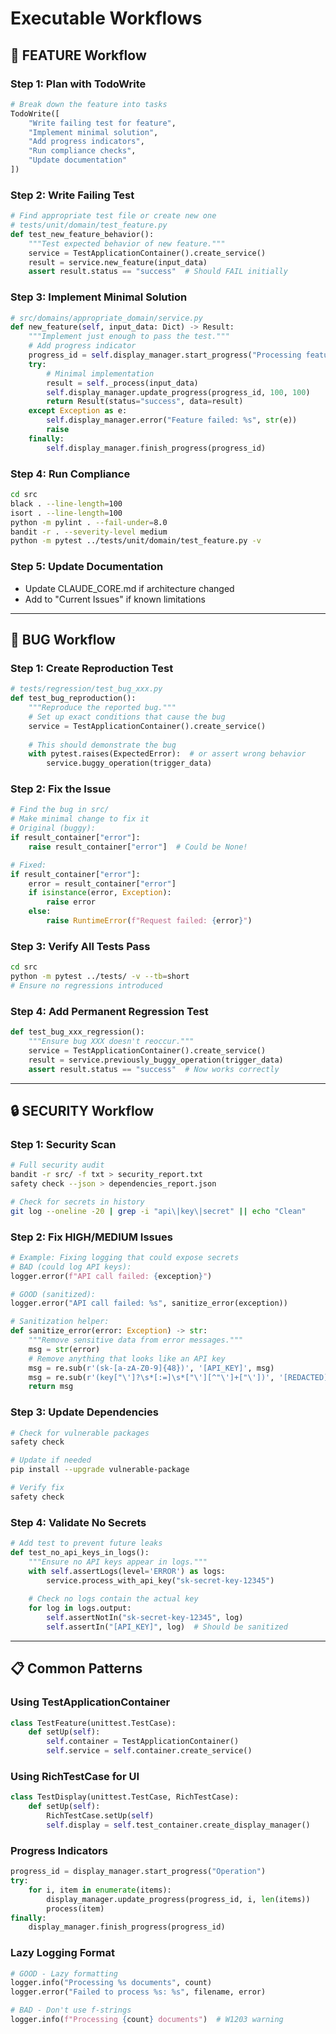 # Executable Workflows

## 🚀 FEATURE Workflow

### Step 1: Plan with TodoWrite
```python
# Break down the feature into tasks
TodoWrite([
    "Write failing test for feature",
    "Implement minimal solution", 
    "Add progress indicators",
    "Run compliance checks",
    "Update documentation"
])
```

### Step 2: Write Failing Test
```python
# Find appropriate test file or create new one
# tests/unit/domain/test_feature.py
def test_new_feature_behavior():
    """Test expected behavior of new feature."""
    service = TestApplicationContainer().create_service()
    result = service.new_feature(input_data)
    assert result.status == "success"  # Should FAIL initially
```

### Step 3: Implement Minimal Solution
```python
# src/domains/appropriate_domain/service.py
def new_feature(self, input_data: Dict) -> Result:
    """Implement just enough to pass the test."""
    # Add progress indicator
    progress_id = self.display_manager.start_progress("Processing feature")
    try:
        # Minimal implementation
        result = self._process(input_data)
        self.display_manager.update_progress(progress_id, 100, 100)
        return Result(status="success", data=result)
    except Exception as e:
        self.display_manager.error("Feature failed: %s", str(e))
        raise
    finally:
        self.display_manager.finish_progress(progress_id)
```

### Step 4: Run Compliance
```bash
cd src
black . --line-length=100
isort . --line-length=100  
python -m pylint . --fail-under=8.0
bandit -r . --severity-level medium
python -m pytest ../tests/unit/domain/test_feature.py -v
```

### Step 5: Update Documentation
- Update CLAUDE_CORE.md if architecture changed
- Add to "Current Issues" if known limitations

---

## 🐛 BUG Workflow

### Step 1: Create Reproduction Test
```python
# tests/regression/test_bug_xxx.py
def test_bug_reproduction():
    """Reproduce the reported bug."""
    # Set up exact conditions that cause the bug
    service = TestApplicationContainer().create_service()
    
    # This should demonstrate the bug
    with pytest.raises(ExpectedError):  # or assert wrong behavior
        service.buggy_operation(trigger_data)
```

### Step 2: Fix the Issue
```python
# Find the bug in src/
# Make minimal change to fix it
# Original (buggy):
if result_container["error"]:
    raise result_container["error"]  # Could be None!

# Fixed:
if result_container["error"]:
    error = result_container["error"]
    if isinstance(error, Exception):
        raise error
    else:
        raise RuntimeError(f"Request failed: {error}")
```

### Step 3: Verify All Tests Pass
```bash
cd src
python -m pytest ../tests/ -v --tb=short
# Ensure no regressions introduced
```

### Step 4: Add Permanent Regression Test
```python
def test_bug_xxx_regression():
    """Ensure bug XXX doesn't reoccur."""
    service = TestApplicationContainer().create_service()
    result = service.previously_buggy_operation(trigger_data)
    assert result.status == "success"  # Now works correctly
```

---

## 🔒 SECURITY Workflow

### Step 1: Security Scan
```bash
# Full security audit
bandit -r src/ -f txt > security_report.txt
safety check --json > dependencies_report.json

# Check for secrets in history
git log --oneline -20 | grep -i "api\|key\|secret" || echo "Clean"
```

### Step 2: Fix HIGH/MEDIUM Issues
```python
# Example: Fixing logging that could expose secrets
# BAD (could log API keys):
logger.error(f"API call failed: {exception}")

# GOOD (sanitized):
logger.error("API call failed: %s", sanitize_error(exception))

# Sanitization helper:
def sanitize_error(error: Exception) -> str:
    """Remove sensitive data from error messages."""
    msg = str(error)
    # Remove anything that looks like an API key
    msg = re.sub(r'(sk-[a-zA-Z0-9]{48})', '[API_KEY]', msg)
    msg = re.sub(r'(key["\']?\s*[:=]\s*["\'][^"\']+["\'])', '[REDACTED]', msg)
    return msg
```

### Step 3: Update Dependencies
```bash
# Check for vulnerable packages
safety check

# Update if needed
pip install --upgrade vulnerable-package

# Verify fix
safety check
```

### Step 4: Validate No Secrets
```python
# Add test to prevent future leaks
def test_no_api_keys_in_logs():
    """Ensure no API keys appear in logs."""
    with self.assertLogs(level='ERROR') as logs:
        service.process_with_api_key("sk-secret-key-12345")
    
    # Check no logs contain the actual key
    for log in logs.output:
        self.assertNotIn("sk-secret-key-12345", log)
        self.assertIn("[API_KEY]", log)  # Should be sanitized
```

---

## 📋 Common Patterns

### Using TestApplicationContainer
```python
class TestFeature(unittest.TestCase):
    def setUp(self):
        self.container = TestApplicationContainer()
        self.service = self.container.create_service()
```

### Using RichTestCase for UI
```python
class TestDisplay(unittest.TestCase, RichTestCase):
    def setUp(self):
        RichTestCase.setUp(self)
        self.display = self.test_container.create_display_manager()
```

### Progress Indicators
```python
progress_id = display_manager.start_progress("Operation")
try:
    for i, item in enumerate(items):
        display_manager.update_progress(progress_id, i, len(items))
        process(item)
finally:
    display_manager.finish_progress(progress_id)
```

### Lazy Logging Format
```python
# GOOD - Lazy formatting
logger.info("Processing %s documents", count)
logger.error("Failed to process %s: %s", filename, error)

# BAD - Don't use f-strings
logger.info(f"Processing {count} documents")  # W1203 warning
```